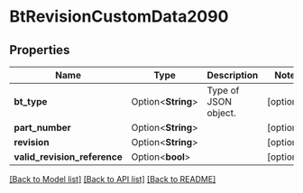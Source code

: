 # BtRevisionCustomData2090

## Properties

Name | Type | Description | Notes
------------ | ------------- | ------------- | -------------
**bt_type** | Option<**String**> | Type of JSON object. | [optional]
**part_number** | Option<**String**> |  | [optional]
**revision** | Option<**String**> |  | [optional]
**valid_revision_reference** | Option<**bool**> |  | [optional]

[[Back to Model list]](../README.md#documentation-for-models) [[Back to API list]](../README.md#documentation-for-api-endpoints) [[Back to README]](../README.md)


